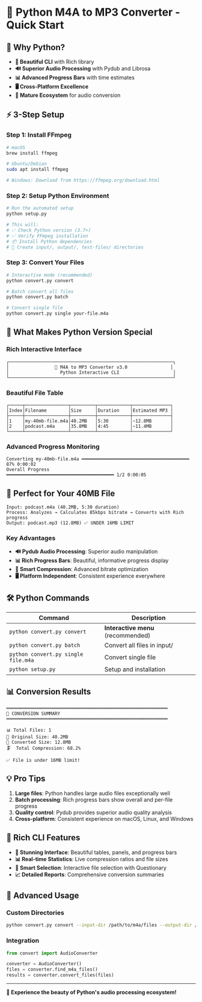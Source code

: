# 🚀 Python M4A to MP3 Converter - Quick Start

## 🎯 Why Python?

- **🎨 Beautiful CLI** with Rich library
- **🔊 Superior Audio Processing** with Pydub and Librosa
- **📊 Advanced Progress Bars** with time estimates
- **🖥️ Cross-Platform Excellence**
- **🎯 Mature Ecosystem** for audio conversion

## ⚡ 3-Step Setup

### Step 1: Install FFmpeg
```bash
# macOS
brew install ffmpeg

# Ubuntu/Debian
sudo apt install ffmpeg

# Windows: Download from https://ffmpeg.org/download.html
```

### Step 2: Setup Python Environment
```bash
# Run the automated setup
python setup.py

# This will:
# ✅ Check Python version (3.7+)
# ✅ Verify FFmpeg installation
# 📦 Install Python dependencies
# 📁 Create input/, output/, test-files/ directories
```

### Step 3: Convert Your Files
```bash
# Interactive mode (recommended)
python convert.py convert

# Batch convert all files
python convert.py batch

# Convert single file
python convert.py single your-file.m4a
```

## 🎨 What Makes Python Version Special

### Rich Interactive Interface
```
┌─────────────────────────────────────────────────────────────┐
│                 🎵 M4A to MP3 Converter v3.0                │
│                   Python Interactive CLI                    │
└─────────────────────────────────────────────────────────────┘
```

### Beautiful File Table
```
┌─────┬────────────────┬─────────┬────────────┬──────────────┐
│Index│Filename        │Size     │Duration    │Estimated MP3 │
├─────┼────────────────┼─────────┼────────────┼──────────────┤
│1    │my-40mb-file.m4a│40.2MB   │5:30        │~12.8MB       │
│2    │podcast.m4a     │35.8MB   │4:45        │~11.4MB       │
└─────┴────────────────┴─────────┴────────────┴──────────────┘
```

### Advanced Progress Monitoring
```
Converting my-40mb-file.m4a ━━━━━━━━━━━━━━━━━━━━━━━━━━━━━━━━━━━━━━━━ 87% 0:00:02
Overall Progress               ━━━━━━━━━━━━━━━━━━━━━━━━━━━━━━━━━━━━━━━━ 1/2 0:00:05
```

## 🎯 Perfect for Your 40MB File

```
Input: podcast.m4a (40.2MB, 5:30 duration)
Process: Analyzes → Calculates 85kbps bitrate → Converts with Rich progress
Output: podcast.mp3 (12.8MB) ✅ UNDER 16MB LIMIT
```

### Key Advantages
- **🔊 Pydub Audio Processing**: Superior audio manipulation
- **📊 Rich Progress Bars**: Beautiful, informative progress display
- **🎯 Smart Compression**: Advanced bitrate optimization
- **🖥️ Platform Independent**: Consistent experience everywhere

## 🛠️ Python Commands

| Command | Description |
|---------|-------------|
| `python convert.py convert` | **Interactive menu** (recommended) |
| `python convert.py batch` | Convert all files in input/ |
| `python convert.py single file.m4a` | Convert single file |
| `python setup.py` | Setup and installation |

## 📊 Conversion Results

```
════════════════════════════════════════════════════════════
🎉 CONVERSION SUMMARY
════════════════════════════════════════════════════════════

📊 Total Files: 1
📏 Original Size: 40.2MB
📏 Converted Size: 12.8MB
🗜️  Total Compression: 68.2%

✅ File is under 16MB limit!
```

## 💡 Pro Tips

1. **Large files**: Python handles large audio files exceptionally well
2. **Batch processing**: Rich progress bars show overall and per-file progress
3. **Quality control**: Pydub provides superior audio quality analysis
4. **Cross-platform**: Consistent experience on macOS, Linux, and Windows

## 🎨 Rich CLI Features

- **🎨 Stunning Interface**: Beautiful tables, panels, and progress bars
- **📊 Real-time Statistics**: Live compression ratios and file sizes
- **🎯 Smart Selection**: Interactive file selection with Questionary
- **📈 Detailed Reports**: Comprehensive conversion summaries

## 🔧 Advanced Usage

### Custom Directories
```bash
python convert.py convert --input-dir /path/to/m4a/files --output-dir /path/to/output
```

### Integration
```python
from convert import AudioConverter

converter = AudioConverter()
files = converter.find_m4a_files()
results = converter.convert_files(files)
```

---

**🎵 Experience the beauty of Python's audio processing ecosystem!**
